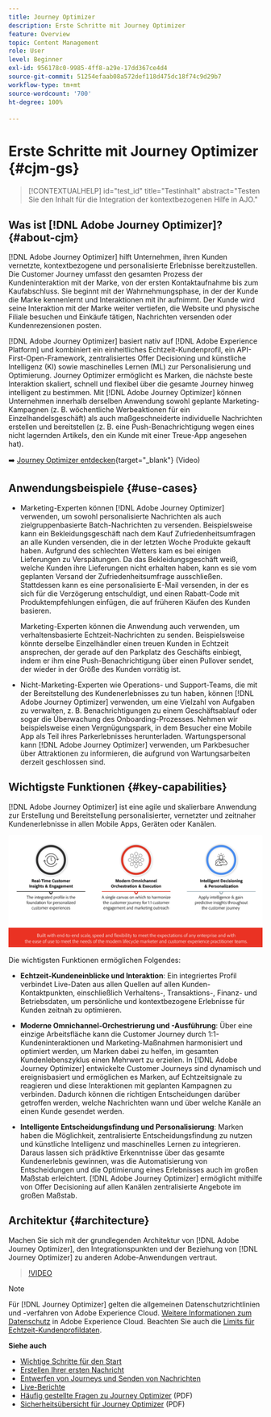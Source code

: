 ```yaml
---
title: Journey Optimizer
description: Erste Schritte mit Journey Optimizer
feature: Overview
topic: Content Management
role: User
level: Beginner
exl-id: 956178c0-9985-4ff8-a29e-17dd367ce4d4
source-git-commit: 51254efaab08a572def118d475dc18f74c9d29b7
workflow-type: tm+mt
source-wordcount: '700'
ht-degree: 100%

---
```


# Erste Schritte mit Journey Optimizer {#cjm-gs}

>[!CONTEXTUALHELP]
>id="test_id"
>title="Testinhalt"
>abstract="Testen Sie den Inhalt für die Integration der kontextbezogenen Hilfe in AJO."

## Was ist [!DNL Adobe Journey Optimizer]?{#about-cjm}

[!DNL Adobe Journey Optimizer] hilft Unternehmen, ihren Kunden vernetzte, kontextbezogene und personalisierte Erlebnisse bereitzustellen. Die Customer Journey umfasst den gesamten Prozess der Kundeninteraktion mit der Marke, von der ersten Kontaktaufnahme bis zum Kaufabschluss. Sie beginnt mit der Wahrnehmungsphase, in der der Kunde die Marke kennenlernt und Interaktionen mit ihr aufnimmt. Der Kunde wird seine Interaktion mit der Marke weiter vertiefen, die Website und physische Filiale besuchen und Einkäufe tätigen, Nachrichten versenden oder Kundenrezensionen posten.

[!DNL Adobe Journey Optimizer] basiert nativ auf [!DNL Adobe Experience Platform] und kombiniert ein einheitliches Echtzeit-Kundenprofil, ein API-First-Open-Framework, zentralisiertes Offer Decisioning und künstliche Intelligenz (KI) sowie maschinelles Lernen (ML) zur Personalisierung und Optimierung. Journey Optimizer ermöglicht es Marken, die nächste beste Interaktion skaliert, schnell und flexibel über die gesamte Journey hinweg intelligent zu bestimmen. Mit [!DNL Adobe Journey Optimizer] können Unternehmen innerhalb derselben Anwendung sowohl geplante Marketing-Kampagnen (z. B. wöchentliche Werbeaktionen für ein Einzelhandelsgeschäft) als auch maßgeschneiderte individuelle Nachrichten erstellen und bereitstellen (z. B. eine Push-Benachrichtigung wegen eines nicht lagernden Artikels, den ein Kunde mit einer Treue-App angesehen hat).

➡️ [Journey Optimizer entdecken](https://experienceleague.adobe.com/docs/journey-optimizer-learn/tutorials/introduction-to-journey-optimizer/introduction.html?lang=de){target=&quot;_blank&quot;} (Video)


## Anwendungsbeispiele {#use-cases}

* Marketing-Experten können [!DNL Adobe Journey Optimizer] verwenden, um sowohl personalisierte Nachrichten als auch zielgruppenbasierte Batch-Nachrichten zu versenden. Beispielsweise kann ein Bekleidungsgeschäft nach dem Kauf Zufriedenheitsumfragen an alle Kunden versenden, die in der letzten Woche Produkte gekauft haben. Aufgrund des schlechten Wetters kam es bei einigen Lieferungen zu Verspätungen. Da das Bekleidungsgeschäft weiß, welche Kunden ihre Lieferungen nicht erhalten haben, kann es sie vom geplanten Versand der Zufriedenheitsumfrage ausschließen. Stattdessen kann es eine personalisierte E-Mail versenden, in der es sich für die Verzögerung entschuldigt, und einen Rabatt-Code mit Produktempfehlungen einfügen, die auf früheren Käufen des Kunden basieren.

   Marketing-Experten können die Anwendung auch verwenden, um verhaltensbasierte Echtzeit-Nachrichten zu senden. Beispielsweise könnte derselbe Einzelhändler einen treuen Kunden in Echtzeit ansprechen, der gerade auf den Parkplatz des Geschäfts einbiegt, indem er ihm eine Push-Benachrichtigung über einen Pullover sendet, der wieder in der Größe des Kunden vorrätig ist.

* Nicht-Marketing-Experten wie Operations- und Support-Teams, die mit der Bereitstellung des Kundenerlebnisses zu tun haben, können [!DNL Adobe Journey Optimizer] verwenden, um eine Vielzahl von Aufgaben zu verwalten, z. B. Benachrichtigungen zu einem Geschäftsablauf oder sogar die Überwachung des Onboarding-Prozesses. Nehmen wir beispielsweise einen Vergnügungspark, in dem Besucher eine Mobile App als Teil ihres Parkerlebnisses herunterladen. Wartungspersonal kann [!DNL Adobe Journey Optimizer] verwenden, um Parkbesucher über Attraktionen zu informieren, die aufgrund von Wartungsarbeiten derzeit geschlossen sind.

## Wichtigste Funktionen {#key-capabilities}

[!DNL Adobe Journey Optimizer] ist eine agile und skalierbare Anwendung zur Erstellung und Bereitstellung personalisierter, vernetzter und zeitnaher Kundenerlebnisse in allen Mobile Apps, Geräten oder Kanälen.

![](../assets/ajo-capabilities.png)

Die wichtigsten Funktionen ermöglichen Folgendes:

* **Echtzeit-Kundeneinblicke und Interaktion**: Ein integriertes Profil verbindet Live-Daten aus allen Quellen auf allen Kunden-Kontaktpunkten, einschließlich Verhaltens-, Transaktions-, Finanz- und Betriebsdaten, um persönliche und kontextbezogene Erlebnisse für Kunden zeitnah zu optimieren.

* **Moderne Omnichannel-Orchestrierung und -Ausführung**: Über eine einzige Arbeitsfläche kann die Customer Journey durch 1:1-Kundeninteraktionen und Marketing-Maßnahmen harmonisiert und optimiert werden, um Marken dabei zu helfen, im gesamten Kundenlebenszyklus einen Mehrwert zu erzielen. In [!DNL Adobe Journey Optimizer] entwickelte Customer Journeys sind dynamisch und ereignisbasiert und ermöglichen es Marken, auf Echtzeitsignale zu reagieren und diese Interaktionen mit geplanten Kampagnen zu verbinden. Dadurch können die richtigen Entscheidungen darüber getroffen werden, welche Nachrichten wann und über welche Kanäle an einen Kunde gesendet werden.

* **Intelligente Entscheidungsfindung und Personalisierung**: Marken haben die Möglichkeit, zentralisierte Entscheidungsfindung zu nutzen und künstliche Intelligenz und maschinelles Lernen zu integrieren. Daraus lassen sich prädiktive Erkenntnisse über das gesamte Kundenerlebnis gewinnen, was die Automatisierung von Entscheidungen und die Optimierung eines Erlebnisses auch im großen Maßstab erleichtert. [!DNL Adobe Journey Optimizer] ermöglicht mithilfe von Offer Decisioning auf allen Kanälen zentralisierte Angebote im großen Maßstab.

## Architektur {#architecture}

Machen Sie sich mit der grundlegenden Architektur von [!DNL Adobe Journey Optimizer], den Integrationspunkten und der Beziehung von [!DNL Journey Optimizer] zu anderen Adobe-Anwendungen vertraut.

>[!VIDEO](https://video.tv.adobe.com/v/334205?quality=12)


>[!NOTE]
>
> Für [!DNL Journey Optimizer] gelten die allgemeinen Datenschutzrichtlinien und -verfahren von Adobe Experience Cloud. [Weitere Informationen zum Datenschutz](https://www.adobe.com/de/privacy/experience-cloud.html) in Adobe Experience Cloud.
> Beachten Sie auch die [Limits für Echtzeit-Kundenprofildaten](https://experienceleague.adobe.com/docs/experience-platform/profile/guardrails.html?lang=de).


**Siehe auch**

* [Wichtige Schritte für den Start](quick-start.md)
* [Erstellen Ihrer ersten Nachricht](../messages/get-started-content.md)
* [Entwerfen von Journeys und Senden von Nachrichten](../building-journeys/journey-gs.md)
* [Live-Berichte](../reports/live-report.md)
* [Häufig gestellte Fragen zu Journey Optimizer](../assets/do-not-localize/AJO-FAQ.pdf) (PDF)
* [Sicherheitsübersicht für Journey Optimizer](https://www.adobe.com/content/dam/cc/en/security/pdfs/AJO_SecurityOverview.pdf) (PDF)
